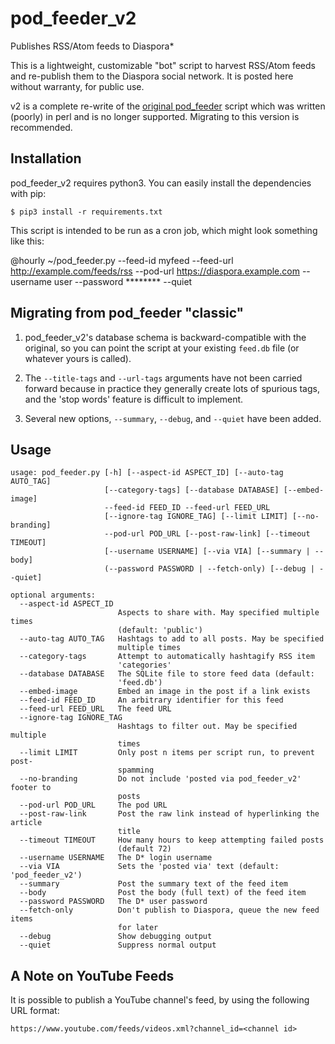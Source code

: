 # pod_feeder_v2

Publishes RSS/Atom feeds to Diaspora*

This is a lightweight, customizable "bot" script to harvest RSS/Atom feeds and
re-publish them to the Diaspora social network. It is posted here without
warranty, for public use.

v2 is a complete re-write of the
[original pod_feeder](https://github.com/rev138/pod_feeder) script which was
written (poorly) in perl and is no longer supported. Migrating to this version
is recommended.

## Installation
pod_feeder_v2 requires python3. You can easily install the dependencies with pip:

`$ pip3 install -r requirements.txt`

This script is intended to be run as a cron job, which might look something like this:

@hourly ~/pod_feeder.py --feed-id myfeed --feed-url http://example.com/feeds/rss --pod-url https://diaspora.example.com --username user --password ******** --quiet

## Migrating from pod_feeder "classic"
1. pod_feeder_v2's database schema is backward-compatible with the original, so
you can point the script at your existing `feed.db` file (or whatever
yours is called).

2. The `--title-tags` and `--url-tags` arguments have not been carried forward
because in practice they generally create lots of spurious tags, and the
'stop words' feature is difficult to implement.

3. Several new options, `--summary`, `--debug`, and `--quiet` have been added.

## Usage
```
usage: pod_feeder.py [-h] [--aspect-id ASPECT_ID] [--auto-tag AUTO_TAG]
                     [--category-tags] [--database DATABASE] [--embed-image]
                     --feed-id FEED_ID --feed-url FEED_URL
                     [--ignore-tag IGNORE_TAG] [--limit LIMIT] [--no-branding]
                     --pod-url POD_URL [--post-raw-link] [--timeout TIMEOUT]
                     [--username USERNAME] [--via VIA] [--summary | --body]
                     (--password PASSWORD | --fetch-only) [--debug | --quiet]

optional arguments:
  --aspect-id ASPECT_ID
                        Aspects to share with. May specified multiple times
                        (default: 'public')
  --auto-tag AUTO_TAG   Hashtags to add to all posts. May be specified
                        multiple times
  --category-tags       Attempt to automatically hashtagify RSS item
                        'categories'
  --database DATABASE   The SQLite file to store feed data (default:
                        'feed.db')
  --embed-image         Embed an image in the post if a link exists
  --feed-id FEED_ID     An arbitrary identifier for this feed
  --feed-url FEED_URL   The feed URL
  --ignore-tag IGNORE_TAG
                        Hashtags to filter out. May be specified multiple
                        times
  --limit LIMIT         Only post n items per script run, to prevent post-
                        spamming
  --no-branding         Do not include 'posted via pod_feeder_v2' footer to
                        posts
  --pod-url POD_URL     The pod URL
  --post-raw-link       Post the raw link instead of hyperlinking the article
                        title
  --timeout TIMEOUT     How many hours to keep attempting failed posts
                        (default 72)
  --username USERNAME   The D* login username
  --via VIA             Sets the 'posted via' text (default: 'pod_feeder_v2')
  --summary             Post the summary text of the feed item
  --body                Post the body (full text) of the feed item
  --password PASSWORD   The D* user password
  --fetch-only          Don't publish to Diaspora, queue the new feed items
                        for later
  --debug               Show debugging output
  --quiet               Suppress normal output
```

## A Note on YouTube Feeds

It is possible to publish a YouTube channel's feed, by using the following URL format:

    https://www.youtube.com/feeds/videos.xml?channel_id=<channel id>

